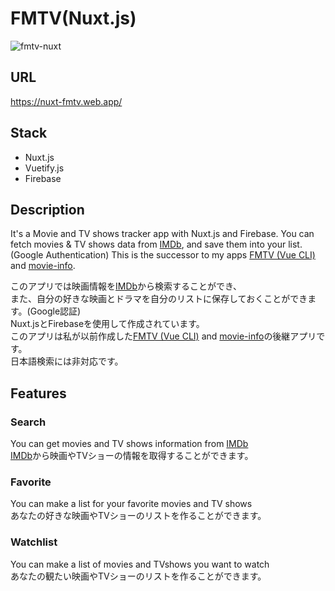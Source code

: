 # FMTV(Nuxt.js)
![fmtv-nuxt](https://user-images.githubusercontent.com/37486662/89347967-b3778c80-d6e6-11ea-9fe2-d5ab9c86c472.jpg)

## URL

https://nuxt-fmtv.web.app/

## Stack

- Nuxt.js
- Vuetify.js
- Firebase

## Description

It's a Movie and TV shows tracker app with Nuxt.js and Firebase.
You can fetch movies & TV shows data from [IMDb](https://www.imdb.com/), and save them into your list.(Google Authentication)
This is the successor to my apps [FMTV (Vue CLI)](https://github.com/knishida11/fmtv) and [movie-info](https://github.com/knishida11/movie-info).

このアプリでは映画情報を[IMDb](https://www.imdb.com/)から検索することができ、<br>
また、自分の好きな映画とドラマを自分のリストに保存しておくことができます。(Google認証)<br>
Nuxt.jsとFirebaseを使用して作成されています。<br>
このアプリは私が以前作成した[FMTV (Vue CLI)](https://github.com/knishida11/fmtv) and [movie-info](https://github.com/knishida11/movie-info)の後継アプリです。<br>
日本語検索には非対応です。

## Features

### Search
You can get movies and TV shows information from [IMDb](https://www.imdb.com/)<br>
[IMDb](https://www.imdb.com/)から映画やTVショーの情報を取得することができます。

### Favorite
You can make a list for your favorite movies and TV shows<br>
あなたの好きな映画やTVショーのリストを作ることができます。

### Watchlist
You can make a list of movies and TVshows you want to watch<br>
あなたの観たい映画やTVショーのリストを作ることができます。
